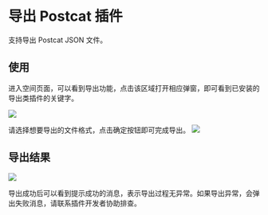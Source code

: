 # 导出 Postcat 插件

支持导出 Postcat JSON 文件。

## 使用

进入空间页面，可以看到导出功能，点击该区域打开相应弹窗，即可看到已安装的导出类插件的关键字。

![](https://raw.githubusercontent.com/eolinker/postcat-extensions/main/shared/assets/images/overview-zh.png)

请选择想要导出的文件格式，点击确定按钮即可完成导出。
![](https://raw.githubusercontent.com/eolinker/postcat-extensions/main/packages/postcat-export-postcat/assets/images/2022-08-23-15-45-40.png)

## 导出结果

![](https://raw.githubusercontent.com/eolinker/postcat-extensions/main/packages/postcat-export-postcat/assets/images/2022-08-23-15-46-23.png)

导出成功后可以看到提示成功的消息，表示导出过程无异常。如果导出异常，会弹出失败消息，请联系插件开发者协助排查。

